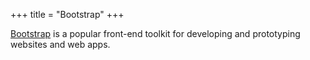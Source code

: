+++
title = "Bootstrap"
+++

[Bootstrap](https://en.wikipedia.org/wiki/Bootstrap_(front-end_framework)) is a popular front-end toolkit for developing and prototyping websites and web apps.
